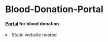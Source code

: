 # Blood-Donation-Portal
<h4><a href="https://sanjeev30798.github.io/Blood-Donation-Portal/">Portal</a> for blood donation</h4>

<li>Static website hosted </li>
